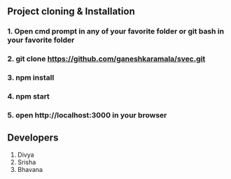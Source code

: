 ## Project cloning & Installation

### 1. Open cmd prompt in any of your favorite folder or git bash in your favorite folder 
### 2. git clone https://github.com/ganeshkaramala/svec.git
### 3. npm install
### 4. npm start
### 5. open http://localhost:3000 in your browser


## Developers 
1. Divya
2. Srisha
3. Bhavana

